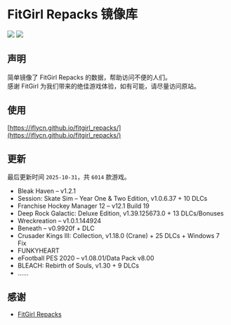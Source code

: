 ﻿# FitGirl Repacks 镜像库
![](https://img.shields.io/badge/ci-passing-brightgreen.svg?logo=github)
![](https://img.shields.io/badge/license-MIT-brightgreen.svg)

## 声明
简单镜像了 FitGirl Repacks 的数据，帮助访问不便的人们。  
感谢 FitGirl 为我们带来的绝佳游戏体验，如有可能，请尽量访问原站。

## 使用
[https://iflycn.github.io/fitgirl_repacks/](https://iflycn.github.io/fitgirl_repacks/)

## 更新
最后更新时间 `2025-10-31`，共 `6014` 款游戏。
- Bleak Haven – v1.2.1
- Session: Skate Sim – Year One & Two Edition, v1.0.6.37 + 10 DLCs
- Franchise Hockey Manager 12 – v12.1 Build 19
- Deep Rock Galactic: Deluxe Edition, v1.39.125673.0 + 13 DLCs/Bonuses
- Wreckreation – v1.0.1.144924
- Beneath – v0.9920f + DLC
- Crusader Kings III: Collection, v1.18.0 (Crane) + 25 DLCs + Windows 7 Fix
- FUNKYHEART
- eFootball PES 2020 – v1.08.01/Data Pack v8.00
- BLEACH: Rebirth of Souls, v1.30 + 9 DLCs
- ……

## 感谢
- [FitGirl Repacks](https://fitgirl-repacks.site/)
